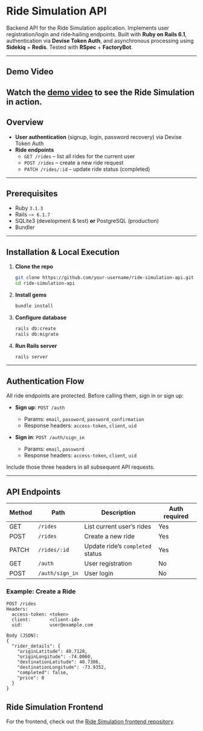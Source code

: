 # Ride Simulation API

Backend API for the Ride Simulation application. Implements user registration/login and ride‑hailing endpoints. Built with **Ruby on Rails 6.1**, authentication via **Devise Token Auth**, and asynchronous processing using **Sidekiq** + **Redis**. Tested with **RSpec** + **FactoryBot**.

---

## Demo Video

Watch the [demo video](https://www.youtube.com/shorts/YAybenB7RCQ) to see the Ride Simulation in action.
---

## Overview

- **User authentication** (signup, login, password recovery) via Devise Token Auth
- **Ride endpoints**
    - `GET /rides` – list all rides for the current user
    - `POST /rides` – create a new ride request
    - `PATCH /rides/:id` – update ride status (completed)

---

## Prerequisites

- Ruby `3.1.3`
- Rails `~> 6.1.7`
- SQLite3 (development & test) **or** PostgreSQL (production)
- Bundler

---

## Installation & Local Execution

1. **Clone the repo**

    ```bash
    git clone https://github.com/your-username/ride-simulation-api.git
    cd ride-simulation-api
    ```

2. **Install gems**

    ```bash
    bundle install
    ```

3. **Configure database**

    ```bash
    rails db:create
    rails db:migrate
    ```

4. **Run Rails server**

    ```bash
    rails server
    ```

---

## Authentication Flow

All ride endpoints are protected. Before calling them, sign in or sign up:

- **Sign up**: `POST /auth`
    - Params: `email`, `password`, `password_confirmation`
    - Response headers: `access-token`, `client`, `uid`

- **Sign in**: `POST /auth/sign_in`
    - Params: `email`, `password`
    - Response headers: `access-token`, `client`, `uid`

Include those three headers in all subsequent API requests.

---

## API Endpoints

| Method | Path         | Description                         | Auth required |
| ------ | ------------ | ----------------------------------- | ------------- |
| GET    | `/rides`     | List current user’s rides           | Yes           |
| POST   | `/rides`     | Create a new ride                   | Yes           |
| PATCH  | `/rides/:id` | Update ride’s `completed` status    | Yes           |
| GET    | `/auth`      | User registration                   | No            |
| POST   | `/auth/sign_in` | User login                       | No            |

### Example: Create a Ride

```http
POST /rides
Headers:
  access-token: <token>
  client:       <client-id>
  uid:          user@example.com

Body (JSON):
{
  "rider_details": {
    "originLatitude": 40.7128,
    "originLongitude": -74.0060,
    "destinationLatitude": 40.7306,
    "destinationLongitude": -73.9352,
    "completed": false,
    "price": 0
  }
}
```

## Ride Simulation Frontend

For the frontend, check out the [Ride Simulation frontend repository](https://github.com/afonsocadu/ride-simulation-fr).
